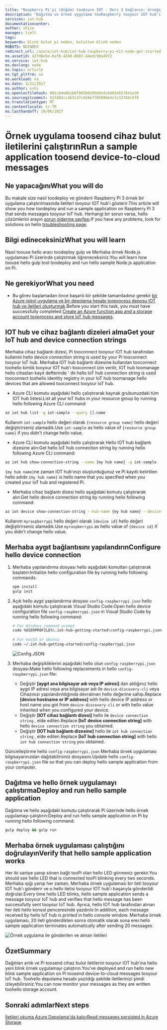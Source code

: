 ```yaml
---
title: "Raspberry Pi'yi (düğüm) tooAzure IOT - Ders 3 bağlanın: örneği çalıştırmak | Microsoft Docs"
description: "Dağıtma ve örnek uygulama tooRaspberry tooyour IOT hub'ı iletileri gönderir ve hello ışığı yanıp Pi 3 çalıştırın."
services: iot-hub
documentationcenter: 
author: shizn
manager: timlt
tags: 
keywords: blink bulut pi neden, buluttan blink neden
ROBOTS: NOINDEX
redirect_url: /azure/iot-hub/iot-hub-raspberry-pi-kit-node-get-started
ms.assetid: 427d8e5e-8af8-4249-8607-44edc90a4972
ms.service: iot-hub
ms.devlang: node
ms.topic: article
ms.tgt_pltfrm: na
ms.workload: na
ms.date: 3/21/2017
ms.author: xshi
ms.openlocfilehash: 991c64e0b1b6f965b029560cdc6403e557841e30
ms.sourcegitcommit: 523283cc1b3c37c428e77850964dc1c33742c5f0
ms.translationtype: MT
ms.contentlocale: tr-TR
ms.lasthandoff: 10/06/2017
---
```

# <a name="run-a-sample-application-toosend-device-to-cloud-messages"></a><span data-ttu-id="0a047-104">Örnek uygulama toosend cihaz bulut iletilerini çalıştırın</span><span class="sxs-lookup"><span data-stu-id="0a047-104">Run a sample application toosend device-to-cloud messages</span></span>
## <a name="what-you-will-do"></a><span data-ttu-id="0a047-105">Ne yapacağını</span><span class="sxs-lookup"><span data-stu-id="0a047-105">What you will do</span></span>
<span data-ttu-id="0a047-106">Bu makale size nasıl toodeploy ve gönderir Raspberry Pi 3 örnek bir uygulama çalıştırılmasında iletileri tooyour IOT hub'ı gösterir.</span><span class="sxs-lookup"><span data-stu-id="0a047-106">This article will show you how toodeploy and run a sample application on Raspberry Pi 3 that sends messages tooyour IoT hub.</span></span> <span data-ttu-id="0a047-107">Herhangi bir sorun varsa, hello çözümlerini arayın [sorun giderme sayfası](iot-hub-raspberry-pi-kit-node-troubleshooting.md).</span><span class="sxs-lookup"><span data-stu-id="0a047-107">If you have any problems, look for solutions on hello [troubleshooting page](iot-hub-raspberry-pi-kit-node-troubleshooting.md).</span></span>

## <a name="what-you-will-learn"></a><span data-ttu-id="0a047-108">Bilgi edineceksiniz</span><span class="sxs-lookup"><span data-stu-id="0a047-108">What you will learn</span></span>
<span data-ttu-id="0a047-109">Nasıl toouse hello aracı toodeploy gulp ve Merhaba örnek Node.js uygulaması Pi üzerinde çalıştırmak öğreneceksiniz.</span><span class="sxs-lookup"><span data-stu-id="0a047-109">You will learn how toouse hello gulp tool toodeploy and run hello sample Node.js application on Pi.</span></span>

## <a name="what-you-need"></a><span data-ttu-id="0a047-110">Ne gerekiyor</span><span class="sxs-lookup"><span data-stu-id="0a047-110">What you need</span></span>
* <span data-ttu-id="0a047-111">Bu görev başlamadan önce başarılı bir şekilde tamamladınız gerekir [bir Azure işlevi uygulama ve bir depolama hesabı tooprocess deposu IOT hub ve iletileri oluşturmak](iot-hub-raspberry-pi-kit-node-lesson3-deploy-resource-manager-template.md).</span><span class="sxs-lookup"><span data-stu-id="0a047-111">Before you start this task, you must have successfully completed [Create an Azure function app and a storage account tooprocess and store IoT hub messages](iot-hub-raspberry-pi-kit-node-lesson3-deploy-resource-manager-template.md).</span></span>

## <a name="get-your-iot-hub-and-device-connection-strings"></a><span data-ttu-id="0a047-112">IOT hub ve cihaz bağlantı dizeleri alma</span><span class="sxs-lookup"><span data-stu-id="0a047-112">Get your IoT hub and device connection strings</span></span>
<span data-ttu-id="0a047-113">Merhaba cihaz bağlantı dizesi, Pi tooconnect tooyour IOT hub tarafından kullanılır.</span><span class="sxs-lookup"><span data-stu-id="0a047-113">hello device connection string is used by your Pi tooconnect tooyour IoT hub.</span></span> <span data-ttu-id="0a047-114">Merhaba IOT hub bağlantı dizesine kullanılan tooconnect toohello kimlik tooyour IOT hub'ı tooconnect izin verilir, IOT hub toomanage hello cihazları kayıt defterinde ' dir.</span><span class="sxs-lookup"><span data-stu-id="0a047-114">hello IoT hub connection string is used tooconnect toohello identity registry in your IoT hub toomanage hello devices that are allowed tooconnect tooyour IoT hub.</span></span> 

* <span data-ttu-id="0a047-115">Azure CLI komutu aşağıdaki hello çalıştırarak kaynak grubunuzdaki tüm IOT hub listesi:</span><span class="sxs-lookup"><span data-stu-id="0a047-115">List all your IoT hubs in your resource group by running hello following Azure CLI command:</span></span>

```bash
az iot hub list -g iot-sample --query [].name
```

<span data-ttu-id="0a047-116">Kullanım `iot-sample` hello değeri olarak `{resource group name}` hello değeri değiştirirseniz alamadık.</span><span class="sxs-lookup"><span data-stu-id="0a047-116">Use `iot-sample` as hello value of `{resource group name}` if you didn't change hello value.</span></span>

* <span data-ttu-id="0a047-117">Azure CLI komutu aşağıdaki hello çalıştırarak Hello IOT hub bağlantı dizesine alın:</span><span class="sxs-lookup"><span data-stu-id="0a047-117">Get hello IoT hub connection string by running hello following Azure CLI command:</span></span>

```bash
az iot hub show-connection-string --name {my hub name} -g iot-sample
```

<span data-ttu-id="0a047-118">`{my hub name}`ne zaman IOT hub'ınızı oluşturduğunuz ve Pi kayıtlı belirtilen hello adıdır.</span><span class="sxs-lookup"><span data-stu-id="0a047-118">`{my hub name}` is hello name that you specified when you created your IoT hub and registered Pi.</span></span>

* <span data-ttu-id="0a047-119">Merhaba cihaz bağlantı dizesi hello aşağıdaki komutu çalıştırarak alın:</span><span class="sxs-lookup"><span data-stu-id="0a047-119">Get hello device connection string by running hello following command:</span></span>

```bash
az iot device show-connection-string --hub-name {my hub name} --device-id myraspberrypi -g iot-sample
```

<span data-ttu-id="0a047-120">Kullanım `myraspberrypi` hello değeri olarak `{device id}` hello değeri değiştirirseniz alamadık.</span><span class="sxs-lookup"><span data-stu-id="0a047-120">Use `myraspberrypi` as hello value of `{device id}` if you didn't change hello value.</span></span>

## <a name="configure-hello-device-connection"></a><span data-ttu-id="0a047-121">Merhaba aygıt bağlantısını yapılandırın</span><span class="sxs-lookup"><span data-stu-id="0a047-121">Configure hello device connection</span></span>
1. <span data-ttu-id="0a047-122">Merhaba yapılandırma dosyası hello aşağıdaki komutları çalıştırarak başlatın:</span><span class="sxs-lookup"><span data-stu-id="0a047-122">Initialize hello configuration file by running hello following commands:</span></span>
   
   ```bash
   npm install
   gulp init
   ```
2. <span data-ttu-id="0a047-123">Açık hello aygıt yapılandırma dosyası `config-raspberrypi.json` hello aşağıdaki komutu çalıştırarak Visual Studio Code:</span><span class="sxs-lookup"><span data-stu-id="0a047-123">Open hello device configuration file `config-raspberrypi.json` in Visual Studio Code by running hello following command:</span></span>
   
   ```bash
   # For Windows command prompt
   code %USERPROFILE%\.iot-hub-getting-started\config-raspberrypi.json
  
   # For macOS or Ubuntu
   code ~/.iot-hub-getting-started/config-raspberrypi.json
   ```
  
   ![Config.JSON](media/iot-hub-raspberry-pi-lessons/lesson3/config.png)
3. <span data-ttu-id="0a047-125">Merhaba değişikliklerini aşağıdaki hello olun `config-raspberrypi.json` dosyası:</span><span class="sxs-lookup"><span data-stu-id="0a047-125">Make hello following replacements in hello `config-raspberrypi.json` file:</span></span>
   
   * <span data-ttu-id="0a047-126">Değiştir **[aygıt ana bilgisayar adı veya IP adresi]** dan aldığınız hello aygıt IP adresi veya ana bilgisayar adı ile `device-discovery-cli` veya Cihazınızı yapılandırıldığında devralınan hello değerine sahip.</span><span class="sxs-lookup"><span data-stu-id="0a047-126">Replace **[device hostname or IP address]** with hello device IP address or host name you got from `device-discovery-cli` or with hello value inherited when you configured your device.</span></span>
   * <span data-ttu-id="0a047-127">Değiştir **[IOT cihaz bağlantı dizesi]** hello ile `device connection string` , elde edilen.</span><span class="sxs-lookup"><span data-stu-id="0a047-127">Replace **[IoT device connection string]** with hello `device connection string` you obtained.</span></span>
   * <span data-ttu-id="0a047-128">Değiştir **[IOT hub bağlantı dizesine]** hello ile `iot hub connection string` , elde edilen.</span><span class="sxs-lookup"><span data-stu-id="0a047-128">Replace **[IoT hub connection string]** with hello `iot hub connection string` you obtained.</span></span>

<span data-ttu-id="0a047-129">Güncelleştirme hello `config-raspberrypi.json` Merhaba örnek uygulaması bilgisayarınızdan dağıtabilirsiniz dosyasını.</span><span class="sxs-lookup"><span data-stu-id="0a047-129">Update hello `config-raspberrypi.json` file so that you can deploy hello sample application from your computer.</span></span>

## <a name="deploy-and-run-hello-sample-application"></a><span data-ttu-id="0a047-130">Dağıtma ve hello örnek uygulamayı çalıştırma</span><span class="sxs-lookup"><span data-stu-id="0a047-130">Deploy and run hello sample application</span></span>
<span data-ttu-id="0a047-131">Dağıtma ve hello aşağıdaki komutu çalıştırarak Pi üzerinde hello örnek uygulamayı çalıştırın:</span><span class="sxs-lookup"><span data-stu-id="0a047-131">Deploy and run hello sample application on Pi by running hello following command:</span></span>

```bash
gulp deploy && gulp run
```

## <a name="verify-that-hello-sample-application-works"></a><span data-ttu-id="0a047-132">Merhaba örnek uygulaması çalıştığını doğrulayın</span><span class="sxs-lookup"><span data-stu-id="0a047-132">Verify that hello sample application works</span></span>
<span data-ttu-id="0a047-133">Her iki saniye yanıp sönen bağlı tooPi olan hello LED görmeniz gerekir.</span><span class="sxs-lookup"><span data-stu-id="0a047-133">You should see hello LED that is connected tooPi blinking every two seconds.</span></span> <span data-ttu-id="0a047-134">Merhaba ışığı yanıp her zaman, Merhaba örnek uygulaması bir ileti tooyour IOT hub'ı gönderir ve o hello iletisi tooyour IOT hub'ı başarıyla gönderildi doğrular.</span><span class="sxs-lookup"><span data-stu-id="0a047-134">Every time hello LED blinks, hello sample application sends a message tooyour IoT hub and verifies that hello message has been successfully sent tooyour IoT hub.</span></span> <span data-ttu-id="0a047-135">Ayrıca, hello IOT hub tarafından alınan her ileti hello konsol penceresinde yazdırılır.</span><span class="sxs-lookup"><span data-stu-id="0a047-135">In addition, each message received by hello IoT hub is printed in hello console window.</span></span> <span data-ttu-id="0a047-136">Merhaba örnek uygulaması, 20 ileti gönderdikten sonra otomatik olarak sona erer.</span><span class="sxs-lookup"><span data-stu-id="0a047-136">hello sample application terminates automatically after sending 20 messages.</span></span>

![Örnek uygulama ile gönderilen ve alınan iletileri](media/iot-hub-raspberry-pi-lessons/lesson3/gulp_run.png)

## <a name="summary"></a><span data-ttu-id="0a047-138">Özet</span><span class="sxs-lookup"><span data-stu-id="0a047-138">Summary</span></span>
<span data-ttu-id="0a047-139">Dağıtılan artık ve Pi toosend cihaz bulut iletilerini tooyour IOT hub'ına hello yeni blink örnek uygulamayı çalıştırın.</span><span class="sxs-lookup"><span data-stu-id="0a047-139">You've deployed and run hello new blink sample application on Pi toosend device-to-cloud messages tooyour IoT hub.</span></span> <span data-ttu-id="0a047-140">Toohello depolama hesabı yazıldığı şekilde iletilerinizi şimdi izleyebilirsiniz.</span><span class="sxs-lookup"><span data-stu-id="0a047-140">You can now monitor your messages as they are written toohello storage account.</span></span>

## <a name="next-steps"></a><span data-ttu-id="0a047-141">Sonraki adımlar</span><span class="sxs-lookup"><span data-stu-id="0a047-141">Next steps</span></span>
[<span data-ttu-id="0a047-142">İletileri okuma Azure Depolama'da kalıcı</span><span class="sxs-lookup"><span data-stu-id="0a047-142">Read messages persisted in Azure Storage</span></span>](iot-hub-raspberry-pi-kit-node-lesson3-read-table-storage.md)

